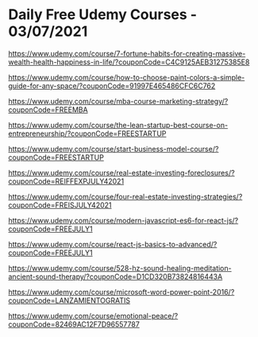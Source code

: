# Daily Free Udemy Courses - 03/07/2021

https://www.udemy.com/course/7-fortune-habits-for-creating-massive-wealth-health-happiness-in-life/?couponCode=C4C9125AEB31275385E8
https://www.udemy.com/course/how-to-choose-paint-colors-a-simple-guide-for-any-space/?couponCode=91997E465486CFC6C762
https://www.udemy.com/course/mba-course-marketing-strategy/?couponCode=FREEMBA
https://www.udemy.com/course/the-lean-startup-best-course-on-entrepreneurship/?couponCode=FREESTARTUP
https://www.udemy.com/course/start-business-model-course/?couponCode=FREESTARTUP
https://www.udemy.com/course/real-estate-investing-foreclosures/?couponCode=REIFFEXPJULY42021
https://www.udemy.com/course/four-real-estate-investing-strategies/?couponCode=FREISJULY42021
https://www.udemy.com/course/modern-javascript-es6-for-react-js/?couponCode=FREEJULY1
https://www.udemy.com/course/react-js-basics-to-advanced/?couponCode=FREEJULY1
https://www.udemy.com/course/528-hz-sound-healing-meditation-ancient-sound-therapy/?couponCode=D1CD320B73824816443A
https://www.udemy.com/course/microsoft-word-power-point-2016/?couponCode=LANZAMIENTOGRATIS
https://www.udemy.com/course/emotional-peace/?couponCode=82469AC12F7D96557787

